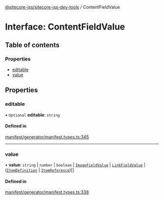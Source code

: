[@sitecore-jss/sitecore-jss-dev-tools](../README.md) / ContentFieldValue

# Interface: ContentFieldValue

## Table of contents

### Properties

- [editable](ContentFieldValue.md#editable)
- [value](ContentFieldValue.md#value)

## Properties

### editable

• `Optional` **editable**: `string`

#### Defined in

[manifest/generator/manifest.types.ts:345](https://github.com/Sitecore/jss/blob/1db69b67/packages/sitecore-jss-dev-tools/src/manifest/generator/manifest.types.ts#L345)

___

### value

• **value**: `string` \| `number` \| `boolean` \| [`ImageFieldValue`](ImageFieldValue.md) \| [`LinkFieldValue`](LinkFieldValue.md) \| ([`ItemDefinition`](ItemDefinition.md) \| [`ItemReference`](ItemReference.md))[]

#### Defined in

[manifest/generator/manifest.types.ts:338](https://github.com/Sitecore/jss/blob/1db69b67/packages/sitecore-jss-dev-tools/src/manifest/generator/manifest.types.ts#L338)
